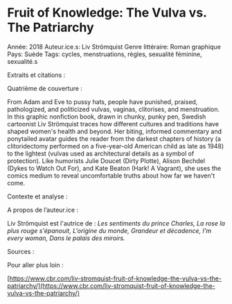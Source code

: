 # Fruit of Knowledge: The Vulva vs. The Patriarchy

Année: 2018
Auteur.ice.s: Liv Strömquist
Genre littéraire: Roman graphique
Pays: Suède
Tags: cycles, menstruations, règles, sexualité féminine, sexualité.s

Extraits et citations : 

Quatrième de couverture : 

From Adam and Eve to pussy hats, people have punished, praised, pathologized, and politicized vulvas, vaginas, clitorises, and menstruation. In this graphic nonfiction book, drawn in chunky, punky pen, Swedish cartoonist Liv Strömquist traces how different cultures and traditions have shaped women's health and beyond. Her biting, informed commentary and ponytailed avatar guides the reader from the darkest chapters of history (a clitoridectomy performed on a five-year-old American child as late as 1948) to the lightest (vulvas used as architectural details as a symbol of protection). Like humorists Julie Doucet (Dirty Plotte), Alison Bechdel (Dykes to Watch Out For), and Kate Beaton (Hark! A Vagrant), she uses the comics medium to reveal uncomfortable truths about how far we haven't come.

Contexte et analyse : 

A propos de l’auteur.ice : 

Liv Strömquist est l'autrice de : *Les sentiments du prince Charles, La rose la plus rouge s'épanouit, L'origine du monde, Grandeur et décadence, I'm every woman, Dans le palais des miroirs.* 

Sources : 

Pour aller plus loin : 

[https://www.cbr.com/liv-stromquist-fruit-of-knowledge-the-vulva-vs-the-patriarchy/](https://www.cbr.com/liv-stromquist-fruit-of-knowledge-the-vulva-vs-the-patriarchy/)